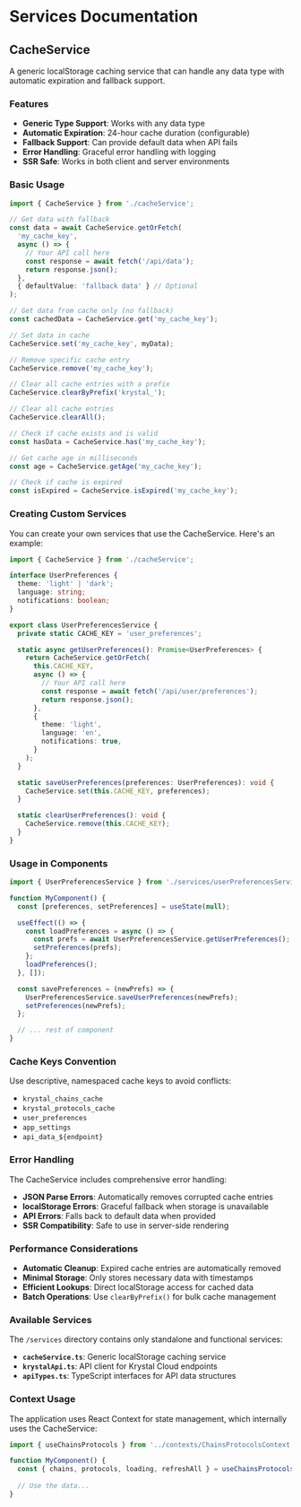 # Services Documentation

## CacheService

A generic localStorage caching service that can handle any data type with automatic expiration and fallback support.

### Features

- **Generic Type Support**: Works with any data type
- **Automatic Expiration**: 24-hour cache duration (configurable)
- **Fallback Support**: Can provide default data when API fails
- **Error Handling**: Graceful error handling with logging
- **SSR Safe**: Works in both client and server environments

### Basic Usage

```typescript
import { CacheService } from './cacheService';

// Get data with fallback
const data = await CacheService.getOrFetch(
  'my_cache_key',
  async () => {
    // Your API call here
    const response = await fetch('/api/data');
    return response.json();
  },
  { defaultValue: 'fallback data' } // Optional
);

// Get data from cache only (no fallback)
const cachedData = CacheService.get('my_cache_key');

// Set data in cache
CacheService.set('my_cache_key', myData);

// Remove specific cache entry
CacheService.remove('my_cache_key');

// Clear all cache entries with a prefix
CacheService.clearByPrefix('krystal_');

// Clear all cache entries
CacheService.clearAll();

// Check if cache exists and is valid
const hasData = CacheService.has('my_cache_key');

// Get cache age in milliseconds
const age = CacheService.getAge('my_cache_key');

// Check if cache is expired
const isExpired = CacheService.isExpired('my_cache_key');
```

### Creating Custom Services

You can create your own services that use the CacheService. Here's an example:

```typescript
import { CacheService } from './cacheService';

interface UserPreferences {
  theme: 'light' | 'dark';
  language: string;
  notifications: boolean;
}

export class UserPreferencesService {
  private static CACHE_KEY = 'user_preferences';

  static async getUserPreferences(): Promise<UserPreferences> {
    return CacheService.getOrFetch(
      this.CACHE_KEY,
      async () => {
        // Your API call here
        const response = await fetch('/api/user/preferences');
        return response.json();
      },
      {
        theme: 'light',
        language: 'en',
        notifications: true,
      }
    );
  }

  static saveUserPreferences(preferences: UserPreferences): void {
    CacheService.set(this.CACHE_KEY, preferences);
  }

  static clearUserPreferences(): void {
    CacheService.remove(this.CACHE_KEY);
  }
}
```

### Usage in Components

```typescript
import { UserPreferencesService } from './services/userPreferencesService';

function MyComponent() {
  const [preferences, setPreferences] = useState(null);

  useEffect(() => {
    const loadPreferences = async () => {
      const prefs = await UserPreferencesService.getUserPreferences();
      setPreferences(prefs);
    };
    loadPreferences();
  }, []);

  const savePreferences = (newPrefs) => {
    UserPreferencesService.saveUserPreferences(newPrefs);
    setPreferences(newPrefs);
  };

  // ... rest of component
}
```

### Cache Keys Convention

Use descriptive, namespaced cache keys to avoid conflicts:

- `krystal_chains_cache`
- `krystal_protocols_cache`
- `user_preferences`
- `app_settings`
- `api_data_${endpoint}`

### Error Handling

The CacheService includes comprehensive error handling:

- **JSON Parse Errors**: Automatically removes corrupted cache entries
- **localStorage Errors**: Graceful fallback when storage is unavailable
- **API Errors**: Falls back to default data when provided
- **SSR Compatibility**: Safe to use in server-side rendering

### Performance Considerations

- **Automatic Cleanup**: Expired cache entries are automatically removed
- **Minimal Storage**: Only stores necessary data with timestamps
- **Efficient Lookups**: Direct localStorage access for cached data
- **Batch Operations**: Use `clearByPrefix()` for bulk cache management

### Available Services

The `/services` directory contains only standalone and functional services:

- **`cacheService.ts`**: Generic localStorage caching service
- **`krystalApi.ts`**: API client for Krystal Cloud endpoints
- **`apiTypes.ts`**: TypeScript interfaces for API data structures

### Context Usage

The application uses React Context for state management, which internally uses the CacheService:

```typescript
import { useChainsProtocols } from '../contexts/ChainsProtocolsContext';

function MyComponent() {
  const { chains, protocols, loading, refreshAll } = useChainsProtocols();
  
  // Use the data...
}
``` 